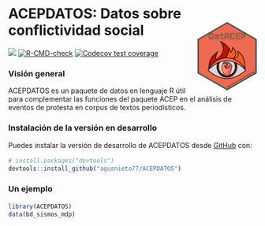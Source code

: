 # ACEPDATOS: Datos sobre conflictividad social<img src="man/figures/logo.png" align="right" height="139"/>

<!-- badges: start -->

[![](https://img.shields.io/badge/devel%20version-0.0.0.9000-blue.svg)](https://github.com/agusnieto77/ACAPDATOS)
[![R-CMD-check](https://github.com/agusnieto77/ACEPDATOS/actions/workflows/R-CMD-check.yaml/badge.svg)](https://github.com/agusnieto77/ACEPDATOS/actions/workflows/R-CMD-check.yaml)
[![Codecov test coverage](https://codecov.io/gh/agusnieto77/ACEPDATOS/branch/main/graph/badge.svg)](https://app.codecov.io/gh/agusnieto77/ACEPDATOS?branch=main)

<!-- badges: end -->

### Visión general

ACEPDATOS es un paquete de datos en lenguaje R útil para complementar las funciones del paquete ACEP en el análisis de eventos de protesta en corpus de textos periodísticos.

### Instalación de la versión en desarrollo

Puedes instalar la versión de desarrollo de ACEPDATOS desde
[GitHub](https://github.com/) con:

``` r
# install.packages("devtools")
devtools::install_github("agusnieto77/ACEPDATOS")
```

### Un ejemplo

``` r
library(ACEPDATOS)
data(bd_sismos_mdp)
```
